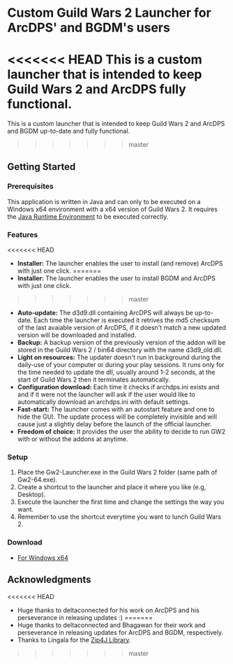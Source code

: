 # Custom Guild Wars 2 Launcher for ArcDPS' and BGDM's users

<<<<<<< HEAD
This is a custom launcher that is intended to keep Guild Wars 2 and ArcDPS fully functional.
=======
This is a custom launcher that is intended to keep Guild Wars 2 and ArcDPS and BGDM up-to-date and fully functional.
>>>>>>> master

## Getting Started


### Prerequisites

This application is written in Java and can only to be executed on a Windows x64 environment with a x64 version of Guild Wars 2.
It requires the [Java Runtime Environment](https://www.java.com/it/download/) to be executed correctly.


### Features
<<<<<<< HEAD
- **Installer:** The launcher enables the user to install (and remove) ArcDPS with just one click.
=======
- **Installer:** The launcher enables the user to install BGDM and ArcDPS with just one click.
>>>>>>> master
- **Auto-update:** The d3d9.dll containing ArcDPS will always be up-to-date. Each time the launcher is executed it retrives the md5 checksum of the last avaiable version of ArcDPS, if it doesn't match a new updated version will be downloaded and installed.
- **Backup:** A backup version of the previously version of the addon will be stored in the Guild Wars 2 / bin64 directory with the name d3d9_old.dll.
- **Light on resources:** The updater doesn't run in background during the daily-use of your computer or during your play sessions. It runs only for the time needed to update the dll, usually around 1-2 seconds, at the start of Guild Wars 2 then it terminates automatically.
- **Configuration download:** Each time it checks if archdps.ini exists and and if it were not the launcher will ask if the user would like to automatically download an archdps.ini with default settings.
- **Fast-start:** The launcher comes with an autostart feature and one to hide the GUI. The update process will be completely invisible and will cause just a slightly delay before the launch of the official launcher.
- **Freedom of choice:** It provides the user the ability to decide to run GW2 with or without the addons at anytime.


### Setup

1. Place the Gw2-Launcher.exe in the Guild Wars 2 folder (same path of Gw2-64.exe).
2. Create a shortcut to the launcher and place it where you like (e.g, Desktop).
3. Execute the launcher the first time and change the settings the way you want.
4. Remember to use the shortcut everytime you want to lunch Guild Wars 2.

### Download
- [For Windows x64](https://www.dropbox.com/s/e83yvt4jtpdblew/Gw2-Launcher.exe?dl=0)
	

	
## Acknowledgments

<<<<<<< HEAD
* Huge thanks to deltaconnected for his work on ArcDPS and his perseverance in releasing updates :)
=======
* Huge thanks to deltaconnected and Bhagawan for their work and perseverance in releasing updates for ArcDPS and BGDM, respectively.
* Thanks to Lingala for the [Zip4J Library](http://www.lingala.net/zip4j/index.php).
>>>>>>> master
